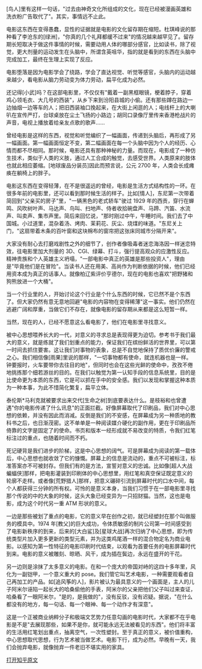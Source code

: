 <!--
    author: 阿郎，
    head: none
    date: Thu Mar 23 00:27:07 2017
    title: 看电影到底有什么用？
    tags: GitBlog
    category: zhihu
    status: publish
    summary:[鸟人]里有这样一句话，"过去由神奇文化所组成的文化，现在已经被漫画英雄和洗衣粉广告取代了"。其实，事情远不止此。电影这东西在变得愚蠢，显性的证据就是电影的文化留存期在缩短。杜琪峰说的那种看了李沧东的[绿洲]，"你真的几个礼拜都缓不...
-->


[鸟人]里有这样一句话，"过去由神奇文化所组成的文化，现在已经被漫画英雄和洗衣粉广告取代了"。其实，事情远不止此。

电影这东西在变得愚蠢，显性的证据就是电影的文化留存期在缩短。杜琪峰说的那种看了李沧东的[绿洲]，"你真的几个礼拜都缓不过来"的情况越来越罕见了。留存期长短取决于做这件事情的时候，需要动用人体的哪部分感官，比如读书，除了视觉，更大剂量的运动发生在头脑中，所谓含英咀华，指的就是看到的东西在头脑中完成加工，最终在生理上实现了反应。

电影堕落是因为电影学会了绕路，学会了直达视觉、听觉等感官，头脑内的运动越来越少，看电影从脑力劳动变为体力劳动，扁平化成为必然。

还记得[小武]吗？在这部电影里，不仅仅有"戴着一副黑框眼镜，梗着脖子，穿着鸡心领毛衣、大几号的西装"，从乡下来到汾阳县城的小偷。还有那些蹲在路边一边抽烟一边等车的人；把旧西装袖口挽起来，在大街上闲逛的人；电线杆上的大喇叭在宣传严打，台球桌放在尘土飞扬的小路边；胡同口录像厅里传来香港枪战片的声音，电视上播放着给亲友点歌的歌声……

曾经电影是这样的东西，视觉和听觉编织了一幅画面，传递到头脑后，再形成了另一幅画面。第一幅画面恒定不变，第二幅画面在每一个头脑中因为个人的经历、心情而都不尽相同。那时候，电影还具有那种神秘的力量。而现在，电影成了一种仿生技术，类似于人类的义肢，通过人工合成的触觉，去感受世界。人类原来的肢体也就此相应萎缩。[地球废品分装员]因此而预言说，公元
2700 年，人类会长成瘫痪在躺椅上的胖子。

电影这东西在变得轻薄，在不是很遥远的曾经，电影是生活方式结构性的一环。在很多年前的电影里，还可以看到那时候生活的样子。比如[情人]，东尼第一次带着简回到"父亲买的房子"里，"一辆黑色的老式轿车"驶过
1929
年的西贡，穿行在蝉鸣、风吹树叶声、马达声、鸟叫、扫地声、侍者收拾碗盘声、马蹄、汽笛、水流声、叫卖声、集市声里。简后来回忆说，"那时刚过中午，午睡时间。我们去了中国城。小过道里，混杂着汤、烤肉、茉莉花、灰尘、烧煤的味道。"东尼关上门，"这扇带着木条的百叶窗和这块棉布的窗帘把这张床同城市分隔开来"。

大家没有耐心去打磨戏剧性之外的细节了，创作者像吸毒者迷恋海洛因一样迷恋特效，往电影里加大剂量的
3D、CGI、绿幕、打斗，强行提高观众的应激性反应。精神贵族和个人英雄主义坍塌，"一部电影中真正的英雄是那些投资人"，理由是"毕竟他们是在冒险"。当读书人还在用美、高尚作为判断依据的时候，他们已经用资本成为真正的话事人。就像柏辽紫评价亨德尔，现在的电影也喜欢"把野猪和狗熊放进一个大桶"。

当一个行业里的人，开始讨论这个行业是个什么东西的时候，它已然不是个东西了。但大家仍然有意无意地回避"电影的内容物在变得稀薄"这一事实。他们仍然在逃避广阔和厚重，当做它们不存在，就像电影的留存期从来都是这么短暂一样。

当然，现在的人，已经不愿意这么看电影了，他们在电影里寻找意义。

被中心思想喂养长大的一代，对意义的寻求总是表现得更为迫切。参考书于我们最大的意义，就是练就了我们划重点的能力，保证我们在缤纷鲜活的世界里，可以第一时间去抓住要害。这让我们对事物的表象，总是不自觉地保持了质优价廉的警戒之心。我们相信像[雨果]里说的那样，"一切事物都有使命，就连机器也是一样。钟要报时，火车要带你去往目的地"，但同时也会在这些光鲜的使命中，孜孜不倦地挑拣那个细若游丝的目的。在我们以触觉为第一认知手段的信息系统里，目的是比使命更为本质的东西，它是可以抓在手中的安全感。我们以发现和掌握这种本质为一种本事，为此不惜简化繁复，扁平立体。

泰伦斯*马利克就被要求出来交代[生命之树]到底要表达什么。是枝裕和也曾遭遇"你的电影传递了什么讯息"的正面拦截。好像屏幕取代了印刷品，我们对中心思想的依赖，并没有因此而消减。反倒是我们的不安感，在屏幕成为另一种质地的教科书之后，也日渐茂密。这不单单是一种阅读媒介硬化的副作用，更在于印刷品所倚靠的文字是固定了的使命。书页和版本一经形成就不易改变的特质，令我们红笔标注过的重点，也随着时间而不朽。

死记硬背是我们进步的阶梯，这是中心思想的阔气。可是屏幕成为阅读的第一载体后，中心思想也就收敛了它的慷慨。屏幕上的信息是流动的，重点不可被标注，标准答案亦不可被封存。但我们有的是方法，宣誓对意义的忠诚。比如像[超人大战蝙蝠侠]那样，把电影灌装到印刷体的中心思想里，用红笔和真空保证既定意义的轮廓不走样。或者像[荒野猎人]那样，把意义碾碎引流到屏幕时代的口水中间，每个人都获得三分钟的所有权。可怜的是意义本身，当我们习惯于在一部电影里寻找那个传说的中的大象的时候，这头大象已经变异为一只招财猫。当然，这也是电影，成为这个时代另一重
ATM 形状的意义。

一边是那些被划了重点的电影，它的意义早在创作之初，就已经塑封在那个叫做服务的模具中。1974
年[教父]的巨大成功，令体质敏感的制片公司第一时间感受到了电影新秩序的到来，后来的[大白鲨]及[星球大战]再次归纳了中心思想，即为传统类型片加入更多更新的类型元素，并为这类鸡尾酒一样的混合物定名为商业电影。以感知为第一性特征的电影印刷时代结束，以观看为首要任务的电影屏幕时代到来。电影的意义被雕刻、晾晒、风干，成为插在鬓边，永远在盛开的干花。

另一边则是涂抹了太多意义的电影。在和一个庞大的帝国对峙的这四十多年里，风化为一副铠甲，一个意义重大的
pose。我们管它叫艺术电影，一种需要观看者自己再加工的产品。如[追风筝的人]，影片被认为最具意义的一个画面是，主人的儿子阿米尔诬陷一起长大的哈桑偷他的手表，阿米尔的父亲把他们父子叫过来查证，哈桑看了一眼阿米尔，"是的，是我做的"，没有反驳，没有迟疑。据说，"在什么都没有的地方，每一句话、每一个眼神、每一个动作才有深意"。

这是一个正被商业纳粹分子和极端文艺势力任意勾画的电影时代，大家都不在乎电影是不是"去展现那些，如果不是你，就可能永远无法被看见的东西"。他们将丰富的生活用红笔划出重点，抽离空气，一次性塑封。至于真正的意义，被价值重构，中心思想取代思想，行为艺术被当做艺术。电影下行，成为必然。早晚有一天，我们会抛弃电影，就像抛弃一件老旧不堪实用的家具。


[打开知乎原文](http://daily.zhihu.com/story/9305722)